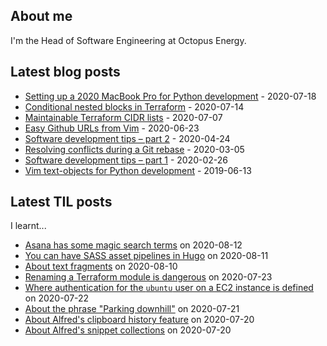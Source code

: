 ## About me
I'm the Head of Software Engineering at Octopus Energy.
## Latest blog posts
- [Setting up a 2020 MacBook Pro for Python development](https://codeinthehole.com/guides/settings-up-a-2020-macbook-for-python-development/) - 2020-07-18
- [Conditional nested blocks in Terraform](https://codeinthehole.com/tips/conditional-nested-blocks-in-terraform/) - 2020-07-14
- [Maintainable Terraform CIDR lists](https://codeinthehole.com/tips/terraform-cidrs/) - 2020-07-07
- [Easy Github URLs from Vim](https://codeinthehole.com/tips/easy-github-urls-from-vim/) - 2020-06-23
- [Software development tips – part 2](https://codeinthehole.com/tips/software-development-tips-part2/) - 2020-04-24
- [Resolving conflicts during a Git rebase](https://codeinthehole.com/guides/resolving-conflicts-during-a-git-rebase/) - 2020-03-05
- [Software development tips – part 1](https://codeinthehole.com/tips/software-development-tips-part1/) - 2020-02-26
- [Vim text-objects for Python development](https://codeinthehole.com/tips/vim-text-objects/) - 2019-06-13
## Latest TIL posts
I learnt...
- [Asana has some magic search terms](https://til.codeinthehole.com/posts/asana-has-some-magic-search-terms/) on 2020-08-12
- [You can have SASS asset pipelines in Hugo](https://til.codeinthehole.com/posts/you-can-have-sass-asset-pipelines-in-hugo/) on 2020-08-11
- [About text fragments](https://til.codeinthehole.com/posts/about-text-fragments/) on 2020-08-10
- [Renaming a Terraform module is dangerous](https://til.codeinthehole.com/posts/renaming-a-terraform-module-leads-to-resource-recreation/) on 2020-07-23
- [Where authentication for the `ubuntu` user on a EC2 instance is defined](https://til.codeinthehole.com/posts/about-passwordless-users-in-ec2/) on 2020-07-22
- [About the phrase "Parking downhill"](https://til.codeinthehole.com/posts/park-downhill/) on 2020-07-21
- [About Alfred's clipboard history feature](https://til.codeinthehole.com/posts/alfred-clipboard-history/) on 2020-07-20
- [About Alfred's snippet collections](https://til.codeinthehole.com/posts/alfred-snippet-collections/) on 2020-07-20
